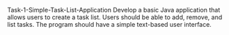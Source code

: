 Task-1-Simple-Task-List-Application
Develop a basic Java application that allows users to create a task list. Users should be able to add, remove, and list tasks. The program should have a simple text-based user interface.
